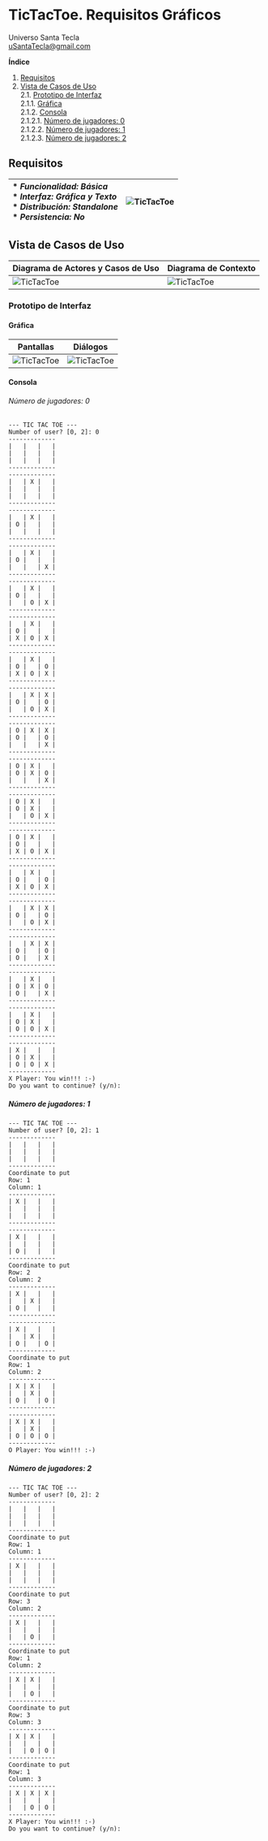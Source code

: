 # TicTacToe. Requisitos Gráficos
Universo Santa Tecla  
[uSantaTecla@gmail.com](mailto:uSantaTecla@gmail.com)  
  
**Índice**

1. [Requisitos](#requisitos)  
2. [Vista de Casos de Uso](#vista-de-casos-de-uso)  
2.1. [Prototipo de Interfaz](#prototipo-de-interfaz)  
2.1.1. [Gráfica](#grfica)  
2.1.2. [Consola](#consola)  
2.1.2.1. [Número de jugadores: 0](#número-de-jugadores-0)  
2.1.2.2. [Número de jugadores: 1](#número-de-jugadores-1)  
2.1.2.3. [Número de jugadores: 2](#número-de-jugadores-2)  
  
## Requisitos  

| * _Funcionalidad: **Básica**_<br/>  * _Interfaz: **Gráfica y Texto**_<br/>  * _Distribución: **Standalone**_<br/>  * _Persistencia: **No**_<br/> | ![TicTacToe](../docs/images/tictactoe.png) | 
| :------- | :------: |  

## Vista de Casos de Uso  

| Diagrama de Actores y Casos de Uso | Diagrama de Contexto |
|---|---|
| ![TicTacToe](./docs/diagrams/out/vistaCasosUso/actores.svg) | ![TicTacToe](./docs/diagrams/out/vistaCasosUso/contexto.svg) |  

### Prototipo de Interfaz  

#### Gráfica

| Pantallas | Diálogos |
|---|---|
| ![TicTacToe](./docs/images/pantallas.png) | ![TicTacToe](./docs/images/dialogos.png) |

#### Consola  
  
###### Número de jugadores: 0  

```
--- TIC TAC TOE ---
Number of user? [0, 2]: 0
-------------
|   |   |   | 
|   |   |   | 
|   |   |   | 
-------------
-------------
|   | X |   | 
|   |   |   | 
|   |   |   | 
-------------
-------------
|   | X |   | 
| O |   |   | 
|   |   |   | 
-------------
-------------
|   | X |   | 
| O |   |   | 
|   |   | X | 
-------------
-------------
|   | X |   | 
| O |   |   | 
|   | O | X | 
-------------
-------------
|   | X |   | 
| O |   |   | 
| X | O | X | 
-------------
-------------
|   | X |   | 
| O |   | O | 
| X | O | X | 
-------------
-------------
|   | X | X | 
| O |   | O | 
|   | O | X | 
-------------
-------------
| O | X | X | 
| O |   | O | 
|   |   | X | 
-------------
-------------
| O | X |   | 
| O | X | O | 
|   |   | X | 
-------------
-------------
| O | X |   | 
| O | X |   | 
|   | O | X | 
-------------
-------------
| O | X |   | 
| O |   |   | 
| X | O | X | 
-------------
-------------
|   | X |   | 
| O |   | O | 
| X | O | X | 
-------------
-------------
|   | X | X | 
| O |   | O | 
|   | O | X | 
-------------
-------------
|   | X | X | 
| O |   | O | 
| O |   | X | 
-------------
-------------
|   | X |   | 
| O | X | O | 
| O |   | X | 
-------------
-------------
|   | X |   | 
| O | X |   | 
| O | O | X | 
-------------
-------------
| X |   |   | 
| O | X |   | 
| O | O | X | 
-------------
X Player: You win!!! :-)
Do you want to continue? (y/n):
```  

##### Número de jugadores: 1  

```
--- TIC TAC TOE ---
Number of user? [0, 2]: 1
-------------
|   |   |   | 
|   |   |   | 
|   |   |   | 
-------------
Coordinate to put
Row: 1
Column: 1
-------------
| X |   |   | 
|   |   |   | 
|   |   |   | 
-------------
-------------
| X |   |   | 
|   |   |   | 
| O |   |   | 
-------------
Coordinate to put
Row: 2
Column: 2
-------------
| X |   |   | 
|   | X |   | 
| O |   |   | 
-------------
-------------
| X |   |   | 
|   | X |   | 
| O |   | O | 
-------------
Coordinate to put
Row: 1
Column: 2
-------------
| X | X |   | 
|   | X |   | 
| O |   | O | 
-------------
-------------
| X | X |   | 
|   | X |   | 
| O | O | O | 
-------------
O Player: You win!!! :-)
```  

##### Número de jugadores: 2
  
```
--- TIC TAC TOE ---
Number of user? [0, 2]: 2
-------------
|   |   |   | 
|   |   |   | 
|   |   |   | 
-------------
Coordinate to put
Row: 1
Column: 1
-------------
| X |   |   | 
|   |   |   | 
|   |   |   | 
-------------
Coordinate to put
Row: 3
Column: 2
-------------
| X |   |   | 
|   |   |   | 
|   | O |   | 
-------------
Coordinate to put
Row: 1
Column: 2
-------------
| X | X |   | 
|   |   |   | 
|   | O |   | 
-------------
Coordinate to put
Row: 3
Column: 3
-------------
| X | X |   | 
|   |   |   | 
|   | O | O | 
-------------
Coordinate to put
Row: 1
Column: 3
-------------
| X | X | X | 
|   |   |   | 
|   | O | O | 
-------------
X Player: You win!!! :-)
Do you want to continue? (y/n):
```
